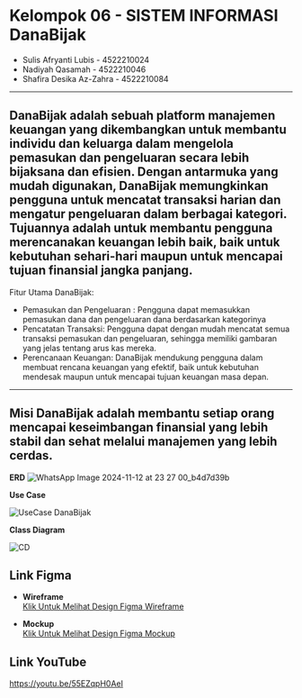 # Kelompok 06 - SISTEM INFORMASI DanaBijak
- Sulis Afryanti Lubis - 4522210024
- Nadiyah Qasamah - 4522210046
- Shafira Desika Az-Zahra - 4522210084

---------------------------------------------------------------------------------
DanaBijak adalah sebuah platform manajemen keuangan yang dikembangkan untuk membantu individu dan keluarga dalam mengelola pemasukan dan pengeluaran secara lebih bijaksana dan efisien. Dengan antarmuka yang mudah digunakan, DanaBijak memungkinkan pengguna untuk mencatat transaksi harian dan mengatur pengeluaran dalam berbagai kategori. Tujuannya adalah untuk membantu pengguna merencanakan keuangan lebih baik, baik untuk kebutuhan sehari-hari maupun untuk mencapai tujuan finansial jangka panjang.
---------------------------------------------------------------------------------
Fitur Utama DanaBijak:
- Pemasukan dan Pengeluaran : Pengguna dapat memasukkan pemasukan dana dan pengeluaran dana berdasarkan kategorinya
- Pencatatan Transaksi: Pengguna dapat dengan mudah mencatat semua transaksi pemasukan dan pengeluaran, sehingga memiliki gambaran yang jelas tentang arus kas mereka.
- Perencanaan Keuangan: DanaBijak mendukung pengguna dalam membuat rencana keuangan yang efektif, baik untuk kebutuhan mendesak maupun untuk mencapai tujuan keuangan masa depan.
---------------------------------------------------------------------------------
Misi DanaBijak adalah membantu setiap orang mencapai keseimbangan finansial yang lebih stabil dan sehat melalui manajemen yang lebih cerdas.
---------------------------------------------------------------------------------
**ERD**
![WhatsApp Image 2024-11-12 at 23 27 00_b4d7d39b](https://github.com/user-attachments/assets/d9782ae4-1b25-40b6-aaf7-00173802f6ed)

**Use Case**

![UseCase DanaBijak](https://github.com/user-attachments/assets/7072a54d-114b-4ce8-826e-f1d3423ae747)

**Class Diagram**

![CD](https://github.com/user-attachments/assets/14ea03ea-7dd9-4e5b-ae84-d9d5cffdeb9c)


## Link Figma

- **Wireframe**  
  [Klik Untuk Melihat Design Figma Wireframe](https://www.figma.com/design/KpCUf5XlPZjLNegDaq3tAd/Wireframe-DanaBijak?node-id=0-1&t=OWqqCUaQi68z5Ruh-1)

- **Mockup**  
  [Klik Untuk Melihat Design Figma Mockup](https://www.figma.com/design/iWp8d4WRSt4OK26mDR0kxT/MOCKUP--PBW?node-id=0-1&t=UYJfVfFTW0PsP8zS-1)

## Link YouTube
https://youtu.be/55EZqpH0AeI
